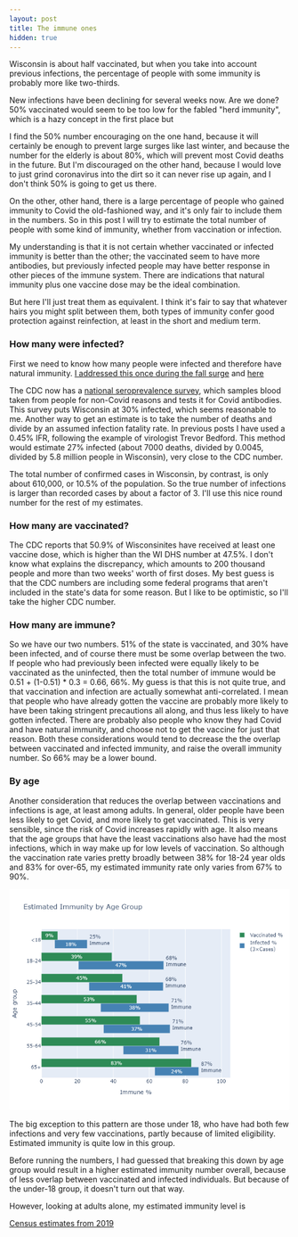 ```yaml
---
layout: post
title: The immune ones
hidden: true
---
```



Wisconsin is about half vaccinated, but when you take into account previous infections, the percentage of people with some immunity is probably more like two-thirds. 

New infections have been declining for several weeks now. Are we done? 50% vaccinated would seem to be too low for the fabled "herd immunity", which is a hazy concept in the first place but 

I find the 50% number encouraging on the one hand, because it will certainly be enough to prevent large surges like last winter, and because the number for the elderly is about 80%, which will prevent most Covid deaths in the future. But I'm discouraged on the other hand, because I would love to just grind coronavirus into the dirt so it can never rise up again, and I don't think 50% is going to get us there.

On the other, other hand, there is a large percentage of people who gained immunity to Covid the old-fashioned way, and it's only fair to include them in the numbers. So in this post I will try to estimate the total number of people with some kind of immunity, whether from vaccination or infection.

My understanding is that it is not certain whether vaccinated or infected immunity is better than the other; the vaccinated seem to have more antibodies, but previously infected people may have better response in other pieces of the immune system. There are indications that natural immunity plus one vaccine dose may be the ideal combination.

But here I'll just treat them as equivalent. I think it's fair to say that whatever hairs you might split between them, both types of immunity confer good protection against reinfection, at least in the short and medium term.

### How many were infected?
First we need to know how many people were infected and therefore have natural immunity. [I addressed this once during the fall surge](2020-10-19-true-infections.md) and [here](https://covid-wisconsin.com/2020/11/22/status-update/#how-many-of-us-have-been-infected)

The CDC now has a [national seroprevalence survey](https://covid.cdc.gov/covid-data-tracker/#national-lab), which samples blood taken from people for non-Covid reasons and tests it for Covid antibodies. This survey puts Wisconsin at 30% infected, which seems reasonable to me. Another way to get an estimate is to take the number of deaths and divide by an assumed infection fatality rate. In previous posts I have used a 0.45% IFR, following the example of virologist Trevor Bedford. This method would estimate 27% infected (about 7000 deaths, divided by 0.0045, divided by 5.8 million people in Wisconsin), very close to the CDC number.

The total number of confirmed cases in Wisconsin, by contrast, is only about 610,000, or 10.5% of the population. So the true number of infections is larger than recorded cases by about a factor of 3. I'll use this nice round number for the rest of my estimates.

### How many are vaccinated?
The CDC reports that 50.9% of Wisconsinites have received at least one vaccine dose, which  is higher than the WI DHS number at 47.5%. I don't know what explains the discrepancy, which amounts to 200 thousand people and more than two weeks' worth of first doses. My best guess is that the CDC numbers are including some federal programs that aren't included in the state's data for some reason. But I like to be optimistic, so I'll take the higher CDC number.

### How many are immune?
So we have our two numbers. 51% of the state is vaccinated, and 30% have been infected, and of course there must be some overlap between the two. If people who had previously been infected were equally likely to be vaccinated as the uninfected, then the total number of immune would be 0.51 + (1-0.51) * 0.3 = 0.66, 66%. My guess is that this is not quite true, and that vaccination and infection are actually somewhat anti-correlated. I mean that people who have already gotten the vaccine are probably more likely to have been taking stringent precautions all along, and thus less likely to have gotten infected. There are probably also people who know they had Covid and have natural immunity, and choose not to get the vaccine for just that reason. Both these considerations would tend to decrease the the overlap between vaccinated and infected immunity, and raise the overall immunity number.  So 66% may be a lower bound.

### By age
Another consideration that reduces the overlap between vaccinations and infections is age, at least among adults. In general, older people have been less likely to get Covid, and more likely to get vaccinated. This is very sensible, since the risk of Covid increases rapidly with age. It also means that the age groups that have the least vaccinations also have had the most infections, which in way make up for low levels of vaccination. So although the vaccination rate varies pretty broadly between 38% for 18-24 year olds and 83% for over-65, my estimated immunity rate only varies from 67% to 90%.

![Immunity by age group](../assets/Immune-Age.png)

The big exception to this pattern are those under 18, who have had both few infections and very few vaccinations, partly because of limited eligibility. Estimated immunity is quite low in this group.

Before running the numbers, I had guessed that breaking this down by age group would result in a higher estimated immunity number overall, because of less overlap between vaccinated and infected individuals. But because of the under-18 group, it doesn't turn out that way. 

However, looking at adults alone, my estimated immunity level is 


[Census estimates from 2019](https://data.census.gov/cedsci/table?q=wisconsin%20population%20age&tid=ACSST1Y2019.S0101)

